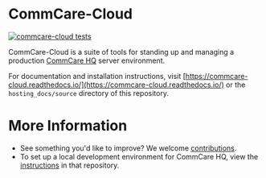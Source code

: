 # CommCare-Cloud

[![commcare-cloud tests](https://github.com/dimagi/commcare-cloud/actions/workflows/tests.yml/badge.svg)](https://github.com/dimagi/commcare-cloud/actions/workflows/tests.yml)

CommCare-Cloud is a suite of tools for standing up and managing a production
[CommCare HQ](https://github.com/dimagi/commcare-hq/) server environment.

For documentation and installation instructions, visit
[https://commcare-cloud.readthedocs.io/](https://commcare-cloud.readthedocs.io/)
or the `hosting_docs/source` directory of this repository.


# More Information

* See something you'd like to improve?  We welcome [contributions](CONTRIBUTING.md).
* To set up a local development environment for CommCare HQ, view the
  [instructions](https://github.com/dimagi/commcare-hq/blob/master/DEV_SETUP.md)
  in that repository.
